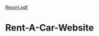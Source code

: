 [Report.pdf](https://github.com/Paranoid72/Rent-A-Car-Website/files/9639234/Report.pdf)
# Rent-A-Car-Website
